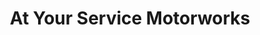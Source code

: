---
title: "At Your Service Motorworks"
url: /pasig/at-your-service-motorworks/
shop: Autowerkstatt
---